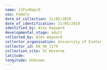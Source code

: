 ```yaml
---
name: ilPieNapi9
sex: Female
date_of_collection: 21/05/2019
date_of_identification: 21/05/2019
identified_by: Alex Hayward
developmental_stage: adult
collected_by: Alex Hayward
collector_organisation: University of Exeter
collector_id: EN_SK_1179
collection_site: St Keverne
latitude: 
longitude: Unknown
---
```

